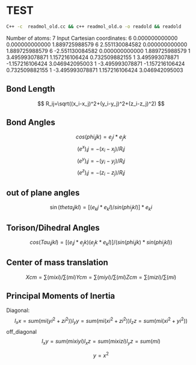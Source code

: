 # TEST
```sh
C++ -c  readmol_old.cc && c++ readmol_old.o -o readold && readold
```
Number of atoms: 7
Input Cartesian coordinates:
6       0.000000000000       0.000000000000       1.889725988579
6       2.551130084582       0.000000000000       1.889725988579
6      -2.551130084582       0.000000000000       1.889725988579
1       3.495993078871       1.157216106424       0.732509882155
1       3.495993078871      -1.157216106424       3.046942095003
1      -3.495993078871      -1.157216106424       0.732509882155
1      -3.495993078871       1.157216106424       3.046942095003


## Bond Length
$$
R_ij=\sqrt((x_i-x_j)^2+(y_i-y_j)^2+(z_i-z_j)^2)
$$
## Bond Angles
$$
cos(phi_ijk)=e_ji*e_jk
$$
$$
(e^x)_ij=-(x_i-x_j)/R_ij
$$
$$
(e^y)_ij=-(y_i-y_j)/R_ij
$$
$$
(e^z)_ij=-(z_i-z_j)/R_ij
$$
## out of plane angles
$$
\sin(theta_ijkl)=[(e_kj*e_kl)/sin(phi_jkl)]*e_ki
$$
## Torison/Dihedral Angles
$$
cos(Tau_ijkl)=[(e_ij*e_jk)(e_jk*e_kl)]/(sin(phi_ijk)*sin(phi_jkl))
$$
## Center of mass translation
$$
Xcm = \sum(mixi)/\sum(mi)
Ycm = \sum(miyi)/\sum(mi)
Zcm = \sum(mizi)/\sum(mi)
$$
## Principal Moments of Inertia

Diagonal:
$$
I_xx=sum(mi(yi^2+zi^2))
I_yy=sum(mi(xi^2+zi^2))
I_zz=sum(mi(xi^2+yi^2))
$$
off_diagonal
$$
I_xy=sum(mixiyi)
I_xz=sum(mixizi)
I_yz=sum(mi)
$$

$$
y=x^2 
$$



